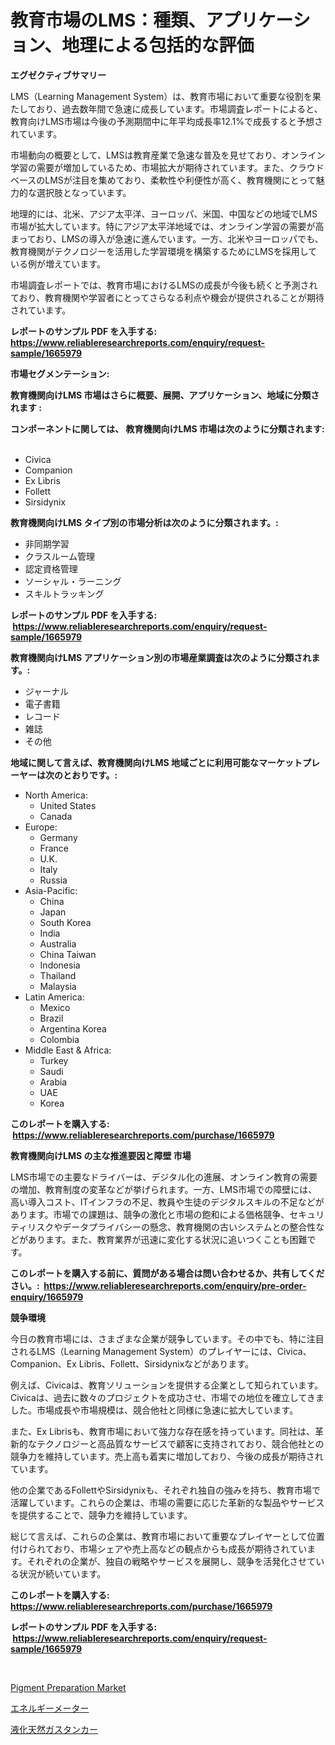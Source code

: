 <p><h1>教育市場のLMS：種類、アプリケーション、地理による包括的な評価</h1></p><p><strong>エグゼクティブサマリー</strong></p>
<p><p>LMS（Learning Management System）は、教育市場において重要な役割を果たしており、過去数年間で急速に成長しています。市場調査レポートによると、教育向けLMS市場は今後の予測期間中に年平均成長率12.1%で成長すると予想されています。</p><p>市場動向の概要として、LMSは教育産業で急速な普及を見せており、オンライン学習の需要が増加しているため、市場拡大が期待されています。また、クラウドベースのLMSが注目を集めており、柔軟性や利便性が高く、教育機関にとって魅力的な選択肢となっています。</p><p>地理的には、北米、アジア太平洋、ヨーロッパ、米国、中国などの地域でLMS市場が拡大しています。特にアジア太平洋地域では、オンライン学習の需要が高まっており、LMSの導入が急速に進んでいます。一方、北米やヨーロッパでも、教育機関がテクノロジーを活用した学習環境を構築するためにLMSを採用している例が増えています。</p><p>市場調査レポートでは、教育市場におけるLMSの成長が今後も続くと予測されており、教育機関や学習者にとってさらなる利点や機会が提供されることが期待されています。</p></p>
<p><strong>レポートのサンプル PDF を入手する: <a href="https://www.reliableresearchreports.com/enquiry/request-sample/1665979">https://www.reliableresearchreports.com/enquiry/request-sample/1665979</a></strong></p>
<p><strong>市場セグメンテーション:</strong></p>
<p><strong> 教育機関向けLMS 市場はさらに概要、展開、アプリケーション、地域に分類されます :</strong></p>
<p><strong>コンポーネントに関しては、 教育機関向けLMS 市場は次のように分類されます: &nbsp;</strong></p>
<p><ul><li>Civica</li><li>Companion</li><li>Ex Libris</li><li>Follett</li><li>Sirsidynix</li></ul></p>
<p><strong> 教育機関向けLMS タイプ別の市場分析は次のように分類されます。:</strong></p>
<p><ul><li>非同期学習</li><li>クラスルーム管理</li><li>認定資格管理</li><li>ソーシャル・ラーニング</li><li>スキルトラッキング</li></ul></p>
<p><strong>レポートのサンプル PDF を入手する: &nbsp;<a href="https://www.reliableresearchreports.com/enquiry/request-sample/1665979">https://www.reliableresearchreports.com/enquiry/request-sample/1665979</a></strong></p>
<p><strong> 教育機関向けLMS アプリケーション別の市場産業調査は次のように分類されます。:</strong></p>
<p><ul><li>ジャーナル</li><li>電子書籍</li><li>レコード</li><li>雑誌</li><li>その他</li></ul></p>
<p><strong>地域に関して言えば、教育機関向けLMS 地域ごとに利用可能なマーケットプレーヤーは次のとおりです。:</strong></p>
<p><ul>
    <li>
        North America:
        <ul>
            <li>United States</li>
            <li>Canada</li>
        </ul>
    </li>
    <li>
        Europe:
        <ul>
            <li>Germany</li>
            <li>France</li>
            <li>U.K.</li>
            <li>Italy</li>
            <li>Russia</li>
        </ul>
    </li>
    <li>
        Asia-Pacific:
        <ul>
            <li>China</li>
            <li>Japan</li>
            <li>South Korea</li>
            <li>India</li>
            <li>Australia</li>
            <li>China Taiwan</li>
            <li>Indonesia</li>
            <li>Thailand</li>
            <li>Malaysia</li>
        </ul>
    </li>
    <li>
        Latin America:
        <ul>
            <li>Mexico</li>
            <li>Brazil</li>
            <li>Argentina Korea</li>
            <li>Colombia</li>
        </ul>
    </li>
    <li>
        Middle East & Africa:
        <ul>
            <li>Turkey</li>
            <li>Saudi</li>
            <li>Arabia</li>
            <li>UAE</li>
            <li>Korea</li>
        </ul>
    </li>
    </ul></p>
<p><strong>このレポートを購入する: &nbsp;<a href="https://www.reliableresearchreports.com/purchase/1665979">https://www.reliableresearchreports.com/purchase/1665979</a></strong></p>
<p><strong>教育機関向けLMS の主な推進要因と障壁 市場</strong></p>
<p><p>LMS市場での主要なドライバーは、デジタル化の進展、オンライン教育の需要の増加、教育制度の変革などが挙げられます。一方、LMS市場での障壁には、高い導入コスト、ITインフラの不足、教員や生徒のデジタルスキルの不足などがあります。市場での課題は、競争の激化と市場の飽和による価格競争、セキュリティリスクやデータプライバシーの懸念、教育機関の古いシステムとの整合性などがあります。また、教育業界が迅速に変化する状況に追いつくことも困難です。</p></p>
<p><strong>このレポートを購入する前に、質問がある場合は問い合わせるか、共有してください。:&nbsp; <a href="https://www.reliableresearchreports.com/enquiry/pre-order-enquiry/1665979">https://www.reliableresearchreports.com/enquiry/pre-order-enquiry/1665979</a></strong></p>
<p><strong>競争環境</strong></p>
<p><p>今日の教育市場には、さまざまな企業が競争しています。その中でも、特に注目されるLMS（Learning Management System）のプレイヤーには、Civica、Companion、Ex Libris、Follett、Sirsidynixなどがあります。</p><p>例えば、Civicaは、教育ソリューションを提供する企業として知られています。Civicaは、過去に数々のプロジェクトを成功させ、市場での地位を確立してきました。市場成長や市場規模は、競合他社と同様に急速に拡大しています。</p><p>また、Ex Librisも、教育市場において強力な存在感を持っています。同社は、革新的なテクノロジーと高品質なサービスで顧客に支持されており、競合他社との競争力を維持しています。売上高も着実に増加しており、今後の成長が期待されています。</p><p>他の企業であるFollettやSirsidynixも、それぞれ独自の強みを持ち、教育市場で活躍しています。これらの企業は、市場の需要に応じた革新的な製品やサービスを提供することで、競争力を維持しています。</p><p>総じて言えば、これらの企業は、教育市場において重要なプレイヤーとして位置付けられており、市場シェアや売上高などの観点からも成長が期待されています。それぞれの企業が、独自の戦略やサービスを展開し、競争を活発化させている状況が続いています。</p></p>
<p><strong>このレポートを購入する: &nbsp; <a href="https://www.reliableresearchreports.com/purchase/1665979">https://www.reliableresearchreports.com/purchase/1665979</a></strong></p>
<p><strong>レポートのサンプル PDF を入手する: &nbsp;<a href="https://www.reliableresearchreports.com/enquiry/request-sample/1665979">https://www.reliableresearchreports.com/enquiry/request-sample/1665979</a></strong><strong></strong></p>
<p>&nbsp;</p>
<p><p><a href="https://pretty-mail-caf.notion.site/Global-Pigment-Preparation-Market-by-Types-Applications-and-Major-Players-with-Regional-Growth-Ra-cbde2b463df445d581546df91b8e039c">Pigment Preparation Market</a></p><p><a href="https://medium.com/@raideochran7856/%E3%82%A8%E3%83%8D%E3%83%AB%E3%82%AE%E3%83%BC%E3%83%A1%E3%83%BC%E3%82%BF%E3%83%BC%E5%B8%82%E5%A0%B4%E3%81%AE%E8%A6%8F%E6%A8%A1-cagr-%E3%83%88%E3%83%AC%E3%83%B3%E3%83%89%E3%81%AF-2024%E5%B9%B4%E3%81%8B%E3%82%892030%E5%B9%B4%E3%81%BE%E3%81%A7-a20489ad2271">エネルギーメーター</a></p><p><a href="https://github.com/SarahFahey88/Market-Research-Report-List-1/blob/main/756619615046.md">液化天然ガスタンカー</a></p></p>